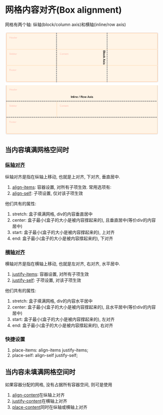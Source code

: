 # 网格内容对齐(Box alignment)

网格有两个轴: 纵轴(block/column axis)和横轴(inline/row axis)

![alt text](盒模型对齐/网格两个轴.png)

## 当内容填满网格空间时

### [纵轴对齐](https://developer.mozilla.org/en-US/docs/Web/CSS/CSS_grid_layout/Box_alignment_in_grid_layout#aligning_items_on_the_block_axis)

纵轴对齐是指在纵轴上移动, 也就是上对齐, 下对齐, 垂直居中.

1. [align-items](https://developer.mozilla.org/en-US/docs/Web/CSS/align-items): 容器设置, 对所有子项生效. 常用选项有:
2. [align-self](https://developer.mozilla.org/en-US/docs/Web/CSS/align-self): 子项设置, 仅对该子项生效

他们共有的属性:

1. stretch: 盒子填满网格, div的内容垂直居中
2. center: 盒子最小(盒子的大小是被内容撑起来的), 且垂直居中(等价div的内容居中)
3. start: 盒子最小(盒子的大小是被内容撑起来的), 上对齐
4. end: 盒子最小(盒子的大小是被内容撑起来的), 下对齐

### [横轴对齐](https://developer.mozilla.org/en-US/docs/Web/CSS/CSS_grid_layout/Box_alignment_in_grid_layout#justifying_items_on_the_inline_axis)

横轴对齐是指在横轴上移动, 也就是左对齐, 右对齐, 水平居中.

1. [justify-items](https://developer.mozilla.org/en-US/docs/Web/CSS/justify-items): 容器设置, 对所有子项生效
2. [justify-self](https://developer.mozilla.org/en-US/docs/Web/CSS/justify-self): 子项设置, 对该子项生效

他们共有的属性:

1. stretch: 盒子填满网格, div的内容水平居中
2. center: 盒子最小(盒子的大小是被内容撑起来的), 且水平居中(等价div的内容居中)
3. start: 盒子最小(盒子的大小是被内容撑起来的), 左对齐
4. end: 盒子最小(盒子的大小是被内容撑起来的), 右对齐

### 快捷设置

1. place-items: align-items justify-items;
2. place-self: align-self justify-self;

## 当内容未填满网格空间时

如果容器分配的网格, 没有占据所有容器空间, 则可是使用

1. [align-content](https://developer.mozilla.org/en-US/docs/Web/CSS/align-content)在纵轴上对齐
2. [justify-content](https://developer.mozilla.org/en-US/docs/Web/CSS/justify-content)在横轴上对齐
3. [place-content](https://developer.mozilla.org/en-US/docs/Web/CSS/place-content)同时在纵轴或横轴上对齐
